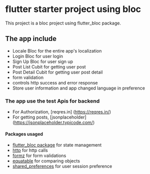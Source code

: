 # flutter starter project using bloc

This project is a bloc project using flutter_bloc package. 
 
## The app include 
- Locale Bloc for the entire app's localization
- Login Bloc for user login
- Sign Up Bloc for user sign up
- Post List Cubit for getting user post
- Post Detail Cubit for getting user post detail 
- form validation
- controls http success and error response
- Store user information and app changed language in preference

### The app use the test Apis for backend
- For Authorization, [reqres.in] (https://reqres.in/)
- For getting posts, [jsonplaceholder] (https://jsonplaceholder.typicode.com/)


#### Packages usaged
- [flutter_bloc package](https://pub.dev/packages/flutter_bloc) for state management
- [http](https://pub.dev/packages/http) for http calls
- [formz](https://pub.dev/packages/formz) for form validations
- [equatable](https://pub.dev/packages/equatable) for comparing objects
- [shared_preferences](https://pub.dev/packages/shared_preferences) for user session preference


